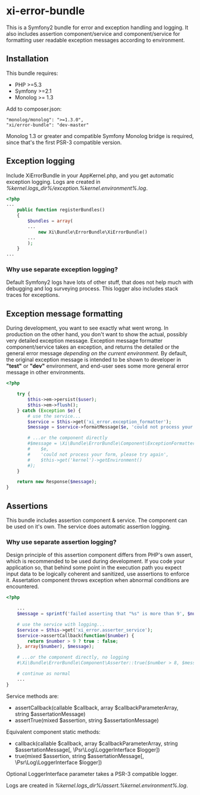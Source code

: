 # xi-error-bundle

This is a Symfony2 bundle for error and exception handling and logging. It also includes assertion component/service and component/service for formatting user readable exception messages according to environment.

## Installation

This bundle requires:
* PHP >=5.3
* Symfony >=2.1
* Monolog >= 1.3

Add to composer.json:

    "monolog/monolog": ">=1.3.0",
    "xi/error-bundle": "dev-master"

Monolog 1.3 or greater and compatible Symfony Monolog bridge is required, since that's the first PSR-3 compatible version.

## Exception logging

Include XiErrorBundle in your AppKernel.php, and you get automatic exception logging. Logs are created in *%kernel.logs_dir%/exception.%kernel.environment%.log*.

```php
<?php
...
    public function registerBundles()
    {
        $bundles = array(
        ...
            new Xi\Bundle\ErrorBundle\XiErrorBundle()
        ...
        );
    }
...
```

### Why use separate exception logging?

Default Symfony2 logs have lots of other stuff, that does not help much with debugging and log surveying process. This logger also includes stack traces for exceptions.

## Exception message formatting

During development, you want to see exactly what went wrong. In production on the other hand, you don't want to show the actual, possibly very detailed exception message. Exception message formatter component/service takes an exception, and returns the detailed or the general error message *depending on the current environment*. By default, the original exception message is intended to be shown to developer in **"test"** or **"dev"** environment, and end-user sees some more general error message in other environments.

```php
<?php

    try {
        $this->em->persist($user);
        $this->em->flush();
    } catch (Exception $e) {
        # use the service...
        $service = $this->get('xi_error.exception_formatter');
        $message = $service->formatMessage($e, 'could not process your form, please try again');

        # ...or the component directly
        #$message = \Xi\Bundle\ErrorBundle\Component\ExceptionFormatter::formatMessage(
        #    $e,
        #    'could not process your form, please try again',
        #    $this->get('kernel')->getEnvironment()
        #);
    }

    return new Response($message);
}
```

## Assertions

This bundle includes assertion component & service. The component can be used on it's own. The service does automatic assertion logging.

### Why use separate assertion logging?

Design principle of this assertion component differs from PHP's own assert, which is recommended to be used during development. If you code your application so, that behind some point in the execution path you expect input data to be logically coherent and sanitized, use assertions to enforce it. Assertation component throws exception when abnormal conditions are encountered.

```php
<?php

    ...
    $message = sprintf('failed asserting that "%s" is more than 9', $number);

    # use the service with logging...
    $service = $this->get('xi_error.asserter_service');
    $service->assertCallback(function($number) {
        return $number > 9 ? true : false;
    }, array($number), $message);

    # ...or the component directly, no logging
    #\Xi\Bundle\ErrorBundle\Component\Asserter::true($number > 8, $message);

    # continue as normal
    ...
}
```

Service methods are:
* assertCallback(callable $callback, array $callbackParameterArray, string $assertationMessage)
* assertTrue(mixed $assertion, string $assertationMessage)

Equivalent component static methods:
* callback(callable $callback, array $callbackParameterArray, string $assertationMessage[, \Psr\Log\LoggerInterface $logger])
* true(mixed $assertion, string $assertationMessage[, \Psr\Log\LoggerInterface $logger])

Optional LoggerInterface parameter takes a PSR-3 compatible logger.

Logs are created in *%kernel.logs_dir%/assert.%kernel.environment%.log*.
